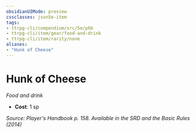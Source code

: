 ```yaml
---
obsidianUIMode: preview
cssclasses: json5e-item
tags:
- ttrpg-cli/compendium/src/5e/phb
- ttrpg-cli/item/gear/food-and-drink
- ttrpg-cli/item/rarity/none
aliases: 
- "Hunk of Cheese"
---
```

# Hunk of Cheese
*Food and drink*  


- **Cost**: 1 sp

*Source: Player's Handbook p. 158. Available in the <span title='Systems Reference Document (5.1)'>SRD</span> and the Basic Rules (2014)*